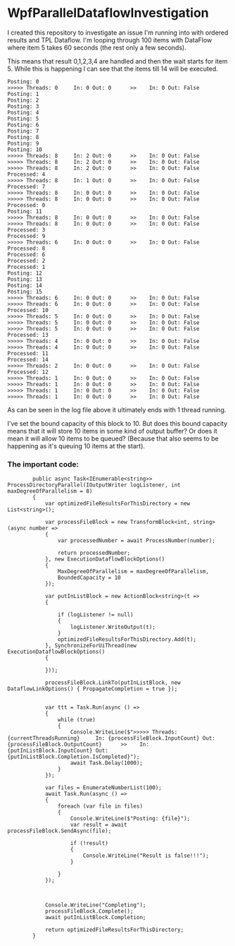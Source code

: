 # WpfParallelDataflowInvestigation

I created this repository to investigate an issue I'm running into with ordered results and TPL Dataflow. I'm looping through 100 items with DataFlow where item 5 takes 60 seconds (the rest only a few seconds).

This means that result 0,1,2,3,4 are handled and then the wait starts for item 5. While this is happening I can see that the items till 14 will be executed.

```
Posting: 0
>>>>> Threads: 0     In: 0 Out: 0      >>    In: 0 Out: False
Posting: 1
Posting: 2
Posting: 3
Posting: 4
Posting: 5
Posting: 6
Posting: 7
Posting: 8
Posting: 9
Posting: 10
>>>>> Threads: 8     In: 2 Out: 0      >>    In: 0 Out: False
>>>>> Threads: 8     In: 2 Out: 0      >>    In: 0 Out: False
>>>>> Threads: 8     In: 2 Out: 0      >>    In: 0 Out: False
Processed: 4
>>>>> Threads: 8     In: 1 Out: 0      >>    In: 0 Out: False
Processed: 7
>>>>> Threads: 8     In: 0 Out: 0      >>    In: 0 Out: False
>>>>> Threads: 8     In: 0 Out: 0      >>    In: 0 Out: False
Processed: 0
Posting: 11
>>>>> Threads: 8     In: 0 Out: 0      >>    In: 0 Out: False
>>>>> Threads: 8     In: 0 Out: 0      >>    In: 0 Out: False
Processed: 3
Processed: 9
>>>>> Threads: 6     In: 0 Out: 0      >>    In: 0 Out: False
Processed: 8
Processed: 6
Processed: 2
Processed: 1
Posting: 12
Posting: 13
Posting: 14
Posting: 15
>>>>> Threads: 6     In: 0 Out: 0      >>    In: 0 Out: False
>>>>> Threads: 6     In: 0 Out: 0      >>    In: 0 Out: False
Processed: 10
>>>>> Threads: 5     In: 0 Out: 0      >>    In: 0 Out: False
>>>>> Threads: 5     In: 0 Out: 0      >>    In: 0 Out: False
>>>>> Threads: 5     In: 0 Out: 0      >>    In: 0 Out: False
Processed: 13
>>>>> Threads: 4     In: 0 Out: 0      >>    In: 0 Out: False
>>>>> Threads: 4     In: 0 Out: 0      >>    In: 0 Out: False
Processed: 11
Processed: 14
>>>>> Threads: 2     In: 0 Out: 0      >>    In: 0 Out: False
Processed: 12
>>>>> Threads: 1     In: 0 Out: 0      >>    In: 0 Out: False
>>>>> Threads: 1     In: 0 Out: 0      >>    In: 0 Out: False
>>>>> Threads: 1     In: 0 Out: 0      >>    In: 0 Out: False
>>>>> Threads: 1     In: 0 Out: 0      >>    In: 0 Out: False
```

As can be seen in the log file above it ultimately ends with 1 thread running.

I've set the bound capacity of this block to 10. But does this bound capacity means that it will store 10 items in some kind of output buffer? Or does it mean it will allow 10 items to be queued? (Because that also seems to be happening as it's queuing 10 items at the start).

### The important code:

```
        public async Task<IEnumerable<string>> ProcessDirectoryParallel(IOutputWriter logListener, int maxDegreeOfParallelism = 8)
        {
            var optimizedFileResultsForThisDirectory = new List<string>();

            var processFileBlock = new TransformBlock<int, string>(async number =>
            {
                var processedNumber = await ProcessNumber(number);

                return processedNumber;
            }, new ExecutionDataflowBlockOptions()
            {
                MaxDegreeOfParallelism = maxDegreeOfParallelism,
                BoundedCapacity = 10
            });

            var putInListBlock = new ActionBlock<string>(t =>
            {

                if (logListener != null)
                {
                    logListener.WriteOutput(t);
                }
                optimizedFileResultsForThisDirectory.Add(t);
            }, SynchronizeForUiThread(new ExecutionDataflowBlockOptions()
            {

            }));

            processFileBlock.LinkTo(putInListBlock, new DataflowLinkOptions() { PropagateCompletion = true });


            var ttt = Task.Run(async () =>
            {
                while (true)
                {
                    Console.WriteLine($">>>>> Threads: {currentThreadsRunning}     In: {processFileBlock.InputCount} Out: {processFileBlock.OutputCount}      >>    In: {putInListBlock.InputCount} Out: {putInListBlock.Completion.IsCompleted}");
                    await Task.Delay(1000);
                }
            });

            var files = EnumerateNumberList(100);
            await Task.Run(async () =>
            {
                foreach (var file in files)
                {
                    Console.WriteLine($"Posting: {file}");
                    var result = await processFileBlock.SendAsync(file);

                    if (!result)
                    {
                        Console.WriteLine("Result is false!!!");
                    }

                }
            });



            Console.WriteLine("Completing");
            processFileBlock.Complete();
            await putInListBlock.Completion;

            return optimizedFileResultsForThisDirectory;
        }
```        
